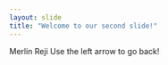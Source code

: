 ```yaml
---
layout: slide
title: "Welcome to our second slide!"
---
```

Merlin Reji
Use the left arrow to go back!

